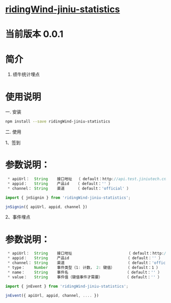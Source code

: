 # [ridingWind-jiniu-statistics](https://gitee.com/LinQinTao/ridingWind-jiniu-statistics.git)

# 当前版本 0.0.1

# 简介
1. 绩牛统计埋点

# 使用说明

一. 安装

```sh
npm install --save ridingWind-jiniu-statistics
```

二. 使用

1、签到

# 参数说明：

```js
 * apiUrl：  String    接口地址  （ default：http://api.test.jiniutech.cn ）
 * appid：   String    产品id   （ default：'' ）
 * channel： String    渠道     （ default：'official' ）
```

```js
import { jnSignin } from 'ridingWind-jiniu-statistics';

jnSignin({ apiUrl, appid, channel })
```

2、事件埋点

# 参数说明：

```js
 * apiUrl：  String    接口地址                        （ default：http://api.test.jiniutech.cn ）
 * appid：   String    产品id                         （ default：'' ）
 * channel： String    渠道                           （ default：'official' ）
 * type：    Number    事件类型（1: 计数， 2: 键值）     （ default：1 ）
 * name：    String    事件名                         （ default：'' ）
 * value：   String    事件值（键值事件才需要）          （ default：'' ）
```

```js
import { jnEvent } from 'ridingWind-jiniu-statistics';

jnEvent({ apiUrl, appid, channel, .... })
```

